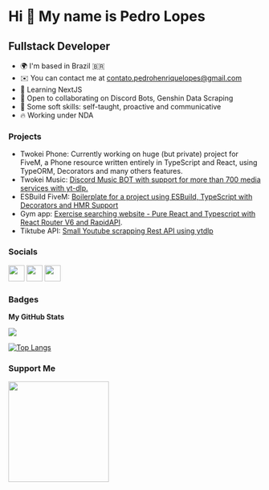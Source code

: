 Hi 👋 My name is Pedro Lopes
============================

Fullstack Developer
-------------

* 🌍  I'm based in Brazil 🇧🇷
* ✉️  You can contact me at [contato.pedrohenriquelopes@gmail.com](mailto:contato.pedrohenriquelopes@gmail.com)
* 🧠  Learning NextJS
* 🤝  Open to collaborating on Discord Bots, Genshin Data Scraping
* 🧬  Some soft skills: self-taught, proactive and communicative
* 🔥  Working under NDA

### Projects
* Twokei Phone: Currently working on huge (but private) project for FiveM, a Phone resource written entirely in TypeScript and React, using TypeORM, Decorators and many others features.
* Twokei Music: [Discord Music BOT with support for more than 700 media services with yt-dlp.](https://twokei.store/)
* ESBuild FiveM: [Boilerplate for a project using ESBuild, TypeScript with Decorators and HMR Support](https://github.com/doiska/esbuild-fivem)
* Gym app: [Exercise searching website - Pure React and Typescript with React Router V6 and RapidAPI](https://github.com/doiska/gym-app).
* Tiktube API: [Small Youtube scrapping Rest API using ytdlp](https://github.com/doiska/tiktube-api)


### Socials

<p align="left"> <a href="https://www.dev.to/doiska" target="_blank" rel="noreferrer"><img src="https://raw.githubusercontent.com/danielcranney/readme-generator/main/public/icons/socials/devdotto-dark.svg" width="32" height="32" /></a> <a href="https://discord.com/users/226038466272690176" target="_blank" rel="noreferrer"><img src="https://raw.githubusercontent.com/danielcranney/readme-generator/main/public/icons/socials/discord.svg" width="32" height="32" /></a> <a href="https://www.github.com/doiska" target="_blank" rel="noreferrer"><img src="https://raw.githubusercontent.com/danielcranney/readme-generator/main/public/icons/socials/github-dark.svg" width="32" height="32" /></a></p>

### Badges

<b>My GitHub Stats</b>

<a href="http://www.github.com/doiska"><img src="https://github-readme-streak-stats.herokuapp.com/?user=doiska&stroke=ffffff&background=1c1917&ring=0891b2&fire=0891b2&currStreakNum=ffffff&currStreakLabel=0891b2&sideNums=ffffff&sideLabels=ffffff&dates=ffffff&hide_border=true" /></a>

[![Top Langs](https://github-readme-stats.vercel.app/api/top-langs/?username=doiska&theme=dark&langs_count=3)](https://github.com/doiska?tab=repositories)

### Support Me

<a href="https://www.buymeacoffee.com/doiska"><img src="https://cdn.buymeacoffee.com/buttons/v2/default-yellow.png" width="200" /></a>
